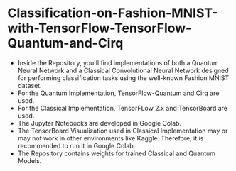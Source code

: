 # Classification-on-Fashion-MNIST-with-TensorFlow-TensorFlow-Quantum-and-Cirq

* Inside the Repository, you'll find implementations of both a Quantum Neural Network and a Classical Convolutional Neural Network designed for performing classification tasks using the well-known Fashion MNIST dataset.
* For the Quantum Implementation, TensorFlow-Quantum and Cirq are used.
* For the Classical Implementation, TensorFLow 2.x and TensorBoard are used.
* The Jupyter Notebooks are developed in Google Colab.
* The TensorBoard Visualization used in Classical Implementation may or may not work in other environments like Kaggle. Therefore, it is recommended to run it in Google Colab.
* The Repository contains weights for trained Classical and Quantum Models. 

